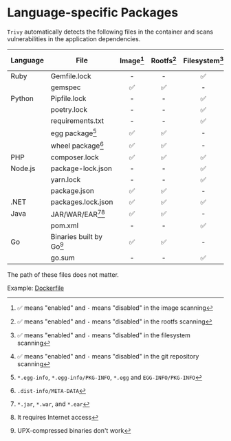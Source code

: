 # Language-specific Packages

`Trivy` automatically detects the following files in the container and scans vulnerabilities in the application dependencies.

| Language | File                     | Image[^6] | Rootfs[^7] | Filesystem[^8] | Repository[^9] |Dev dependencies |
|----------|--------------------------|:---------:|:----------:|:--------------:|:--------------:|-----------------|
| Ruby     | Gemfile.lock             | -         | -          |       ✅        |       ✅        | included        |
|          | gemspec                  | ✅        | ✅         |       -        |       -        | included        |
| Python   | Pipfile.lock             | -         | -          |       ✅        |       ✅        | excluded        |
|          | poetry.lock              | -         | -          |       ✅        |       ✅        | included        |
|          | requirements.txt         | -         | -          |       ✅        |       ✅        | included        |
|          | egg package[^1]          | ✅        | ✅         |       -        |       -        | excluded        |
|          | wheel package[^2]        | ✅        | ✅         |       -        |       -        | excluded        |
| PHP      | composer.lock            | ✅        | ✅         |       ✅        |       ✅        | excluded        |
| Node.js  | package-lock.json        | -         | -          |       ✅        |       ✅        | excluded        |
|          | yarn.lock                | -         | -          |       ✅        |       ✅        | included        |
|          | package.json             | ✅        | ✅         |       -        |       -        | excluded        |
| .NET     | packages.lock.json       | ✅        | ✅         |       ✅        |       ✅        | included        |
| Java     | JAR/WAR/EAR[^3][^4]      | ✅        | ✅         |       -        |       -        | included        |
|          | pom.xml                  | -         | -          |       ✅        |       ✅        | excluded        |
| Go       | Binaries built by Go[^5] | ✅        | ✅         |       -        |       -        | excluded        |
|          | go.sum                   | -         | -          |       ✅        |       ✅        | included        |

The path of these files does not matter.

Example: [Dockerfile](https://github.com/aquasecurity/trivy-ci-test/blob/main/Dockerfile)

[^1]: `*.egg-info`, `*.egg-info/PKG-INFO`, `*.egg` and `EGG-INFO/PKG-INFO`
[^2]: `.dist-info/META-DATA`
[^3]: `*.jar`, `*.war`, and `*.ear`
[^4]: It requires Internet access
[^5]: UPX-compressed binaries don't work
[^6]: ✅ means "enabled" and `-` means "disabled" in the image scanning
[^7]: ✅ means "enabled" and `-` means "disabled" in the rootfs scanning
[^8]: ✅ means "enabled" and `-` means "disabled" in the filesystem scanning
[^9]: ✅ means "enabled" and `-` means "disabled" in the git repository scanning
